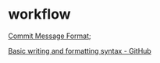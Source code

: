 # workflow

[Commit Message Format](./commit-message-format.md);

[Basic writing and formatting syntax - GitHub](./github-basic-writing-and-formatting-syntax.md)
